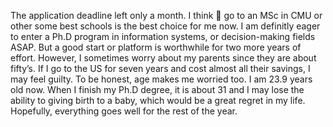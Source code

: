 The application deadline left only a month. I think 🤔 go to an MSc in CMU or other some best schools is the best choice for me now. I am definitly eager to enter a Ph.D program in information systems, or decision-making fields ASAP. But a good start or platform is worthwhile for two more years of effort. However, I sometimes worry about my parents since they are about fifty’s. If I go to the US for seven years and cost almost all their savings, I may feel guilty.
To be honest, age makes me worried too. I am 23.9 years old now. When I finish my Ph.D degree, it is about 31 and I may lose the ability to giving birth to a baby, which would be a great regret in my life.
Hopefully, everything goes well for the rest of the year.
